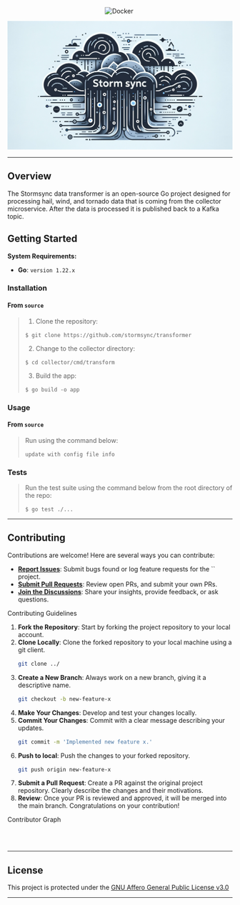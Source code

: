 <p style="text-align:center">
	<img src="https://img.shields.io/badge/Docker-2496ED.svg?style=default&logo=Docker&logoColor=white" alt="Docker">
    <img src="https://img.shields.io/github/go-mod/go-version/stormsync/collector" alt="">
</p>

<p style="text-align:center">
  <img src="image/stormsync-banner.png" width="1792" alt="project-banner">
</p>

<hr>

## Overview

The Stormsync data transformer is an open-source Go project designed for processing  hail, wind, and tornado data that is coming from the collector microservice. After the data is processed it is published back to a Kafka topic.


## Getting Started

**System Requirements:**

* **Go**: `version 1.22.x`

### Installation

<h4>From <code>source</code></h4>

> 1. Clone the repository:
>
> ```console
> $ git clone https://github.com/stormsync/transformer
> ```
>
> 2. Change to the collector directory:
> ```console
> $ cd collector/cmd/transform
> ```
>
> 3. Build the app:
> ```console
> $ go build -o app
> ```

### Usage

<h4>From <code>source</code></h4>

> Run using the command below:
> ```console
>update with config file info
> ```



### Tests

> Run the test suite using the command below from the root directory of the repo:
> ```console
> $ go test ./...
> ```

---

[//]: # ()
[//]: # (## Repository Structure)

[//]: # ()
[//]: # (```sh)

[//]: # (└── /)

[//]: # (    ├── Dockerfile)

[//]: # (    ├── cmd)

[//]: # (    │   └── collect)

[//]: # (    │       └── main.go)

[//]: # (    ├── collector.go)

[//]: # (    ├── collector_test.go)

[//]: # (    ├── go.mod)

[//]: # (    ├── go.sum)

[//]: # (    ├── golangci.yaml)

[//]: # (    ├── image)

[//]: # (    │   └── stormsync-banner.png)

[//]: # (    ├── redis.go)

[//]: # (    ├── reporttype_string.go)

[//]: # (    └── test_data)

[//]: # (        ├── filtered_hail.csv)

[//]: # (        ├── filtered_torn.csv)

[//]: # (        ├── filtered_wind.csv)

[//]: # (        └── nws_office_id_list.txt)

[//]: # (```)

[//]: # (## Project Roadmap)

[//]: # ()
[//]: # (- [X] `► INSERT-TASK-1`)

[//]: # (- [ ] `► INSERT-TASK-2`)

[//]: # (- [ ] `► ...`)

[//]: # ()
[//]: # (---)

## Contributing

Contributions are welcome! Here are several ways you can contribute:

- **[Report Issues](https://local//issues)**: Submit bugs found or log feature requests for the `` project.
- **[Submit Pull Requests](https://local//blob/main/CONTRIBUTING.md)**: Review open PRs, and submit your own PRs.
- **[Join the Discussions](https://local//discussions)**: Share your insights, provide feedback, or ask questions.

<summary>Contributing Guidelines</summary>

1. **Fork the Repository**: Start by forking the project repository to your local account.
2. **Clone Locally**: Clone the forked repository to your local machine using a git client.
   ```sh
   git clone ../
   ```
3. **Create a New Branch**: Always work on a new branch, giving it a descriptive name.
   ```sh
   git checkout -b new-feature-x
   ```
4. **Make Your Changes**: Develop and test your changes locally.
5. **Commit Your Changes**: Commit with a clear message describing your updates.
   ```sh
   git commit -m 'Implemented new feature x.'
   ```
6. **Push to local**: Push the changes to your forked repository.
   ```sh
   git push origin new-feature-x
   ```
7. **Submit a Pull Request**: Create a PR against the original project repository. Clearly describe the changes and
   their motivations.
8. **Review**: Once your PR is reviewed and approved, it will be merged into the main branch. Congratulations on your
   contribution!


<summary>Contributor Graph</summary>
<br>
<p style="text-align:center">
   <a href="https://local{//}graphs/contributors">
      <img src="https://contrib.rocks/image?repo=" alt="">
   </a>
</p>

---

## License

This project is protected under the [GNU Affero General Public License v3.0](https://choosealicense.com/licenses/agpl-3.0/)

---
